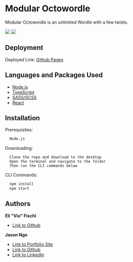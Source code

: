 # Modular Octowordle

Modular Octowordle is an unlimited Wordle with a few twists.

<p style="align: center;">
  <img src="https://img.shields.io/github/languages/top/Vio-Eli/modular_octowordle?style=flat&logo=appveyor"/> 
  <img src="https://img.shields.io/github/last-commit/Vio-Eli/modular_octowordle?style=flat&logo=appveyor"/>
</p>

## Deployment

Deployed Link: [Github Pages](https://vio-eli.github.io/modular_octowordle/)
## Languages and Packages Used
- [Node.js](https://nodejs.org/en/)
- [TypeScript](https://www.npmjs.com/package/typescript)
- [SASS/SCSS](https://www.npmjs.com/package/sass)
- [React](https://www.npmjs.com/package/react)

## Installation

Prerequisites:
```bash
  Node.js
```
Downloading:
```
  Clone the repo and download to the desktop
  Open the terminal and navigate to the folder
  Then run the CLI commands below
```
CLI Commands:
```bash
  npm install 
  npm start
```
    
## Authors

**Eli "Vio" Fischl** 

- [Link to Github](https://github.com/Vio-Eli)

**Jason Ngo** 

- [Link to Portfolio Site](https://jsncorn.github.io/react-portfolio/)
- [Link to Github](https://github.com/jsncorn)
- [Link to LinkedIn](https://www.linkedin.com/in/jason-khoa-ngo/)

